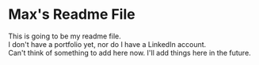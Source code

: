# Max's Readme File 
This is going to be my readme file.  
I don't have a portfolio yet, nor do I have a LinkedIn account.  
Can't think of something to add here now. I'll add things here in the future.   

